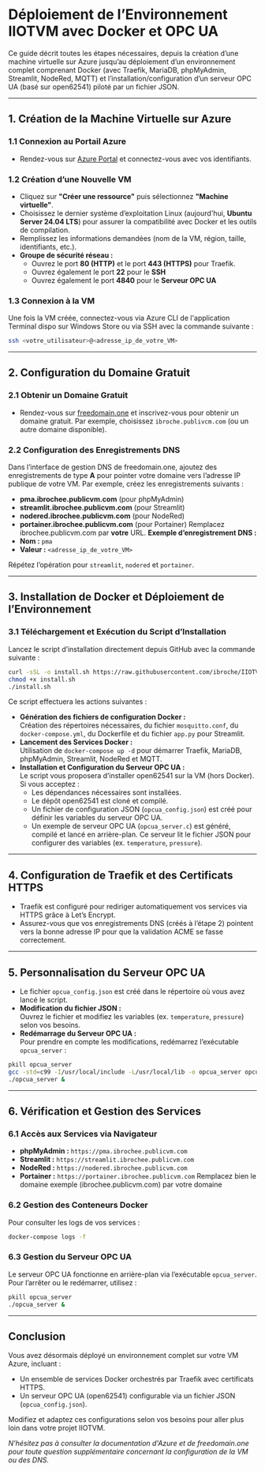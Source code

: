 # Déploiement de l’Environnement IIOTVM avec Docker et OPC UA

Ce guide décrit toutes les étapes nécessaires, depuis la création d’une machine virtuelle sur Azure jusqu’au déploiement d’un environnement complet comprenant Docker (avec Traefik, MariaDB, phpMyAdmin, Streamlit, NodeRed, MQTT) et l’installation/configuration d’un serveur OPC UA (basé sur open62541) piloté par un fichier JSON.

---

## 1. Création de la Machine Virtuelle sur Azure

### 1.1 Connexion au Portail Azure
- Rendez-vous sur [Azure Portal](https://azure.microsoft.com/fr-fr/free/students) et connectez-vous avec vos identifiants.

### 1.2 Création d’une Nouvelle VM
- Cliquez sur **"Créer une ressource"** puis sélectionnez **"Machine virtuelle"**.
- Choisissez le dernier système d’exploitation Linux (aujourd'hui, **Ubuntu Server 24.04 LTS**) pour assurer la compatibilité avec Docker et les outils de compilation.
- Remplissez les informations demandées (nom de la VM, région, taille, identifiants, etc.).
- **Groupe de sécurité réseau :**
  - Ouvrez le port **80 (HTTP)** et le port **443 (HTTPS)** pour Traefik.
  - Ouvrez également le port **22** pour le **SSH**
  - Ouvrez également le port **4840** pour le **Serveur OPC UA**
### 1.3 Connexion à la VM
Une fois la VM créée, connectez-vous via Azure CLI de l'application Terminal dispo sur Windows Store ou via SSH avec la commande suivante :

```bash
ssh <votre_utilisateur>@<adresse_ip_de_votre_VM>
```

---

## 2. Configuration du Domaine Gratuit

### 2.1 Obtenir un Domaine Gratuit
- Rendez-vous sur [freedomain.one](https://freedomain.one/) et inscrivez-vous pour obtenir un domaine gratuit. Par exemple, choisissez `ibroche.publivcm.com` (ou un autre domaine disponible).

### 2.2 Configuration des Enregistrements DNS
Dans l’interface de gestion DNS de freedomain.one, ajoutez des enregistrements de type **A** pour pointer votre domaine vers l’adresse IP publique de votre VM. Par exemple, créez les enregistrements suivants :
- **pma.ibrochee.publicvm.com** (pour phpMyAdmin)
- **streamlit.ibrochee.publicvm.com** (pour Streamlit)
- **nodered.ibrochee.publicvm.com** (pour NodeRed)
- **portainer.ibrochee.publicvm.com** (pour Portainer)
Remplacez ibrochee.publicvm.com par **votre** URL.
**Exemple d’enregistrement DNS :**
- **Nom :** `pma`  
- **Valeur :** `<adresse_ip_de_votre_VM>`

Répétez l’opération pour `streamlit`, `nodered` et `portainer`.

---

## 3. Installation de Docker et Déploiement de l’Environnement


### 3.1 Téléchargement et Exécution du Script d’Installation
Lancez le script d’installation directement depuis GitHub avec la commande suivante :

```bash
curl -sSL -o install.sh https://raw.githubusercontent.com/ibroche/IIOTVM/main/Docker+OPCUA/install.sh
chmod +x install.sh
./install.sh
```

Ce script effectuera les actions suivantes :

- **Génération des fichiers de configuration Docker :**  
  Création des répertoires nécessaires, du fichier `mosquitto.conf`, du `docker-compose.yml`, du Dockerfile et du fichier `app.py` pour Streamlit.
- **Lancement des Services Docker :**  
  Utilisation de `docker-compose up -d` pour démarrer Traefik, MariaDB, phpMyAdmin, Streamlit, NodeRed et MQTT.
- **Installation et Configuration du Serveur OPC UA :**  
  Le script vous proposera d’installer open62541 sur la VM (hors Docker). Si vous acceptez :
  - Les dépendances nécessaires sont installées.
  - Le dépôt open62541 est cloné et compilé.
  - Un fichier de configuration JSON (`opcua_config.json`) est créé pour définir les variables du serveur OPC UA.
  - Un exemple de serveur OPC UA (`opcua_server.c`) est généré, compilé et lancé en arrière-plan. Ce serveur lit le fichier JSON pour configurer des variables (ex. `temperature`, `pressure`).

---

## 4. Configuration de Traefik et des Certificats HTTPS

- Traefik est configuré pour rediriger automatiquement vos services via HTTPS grâce à Let’s Encrypt.
- Assurez-vous que vos enregistrements DNS (créés à l’étape 2) pointent vers la bonne adresse IP pour que la validation ACME se fasse correctement.

---

## 5. Personnalisation du Serveur OPC UA

- Le fichier `opcua_config.json` est créé dans le répertoire où vous avez lancé le script.
- **Modification du fichier JSON :**  
  Ouvrez le fichier et modifiez les variables (ex. `temperature`, `pressure`) selon vos besoins.
- **Redémarrage du Serveur OPC UA :**  
  Pour prendre en compte les modifications, redémarrez l’exécutable `opcua_server` :

```bash
pkill opcua_server
gcc -std=c99 -I/usr/local/include -L/usr/local/lib -o opcua_server opcua_server.c -lopen62541 -lcjson
./opcua_server &
```

---

## 6. Vérification et Gestion des Services

### 6.1 Accès aux Services via Navigateur
- **phpMyAdmin :** `https://pma.ibrochee.publicvm.com`
- **Streamlit :** `https://streamlit.ibrochee.publicvm.com`
- **NodeRed :** `https://nodered.ibrochee.publicvm.com`
- **Portainer :** `https://portainer.ibrochee.publicvm.com`
Remplacez bien le domaine exemple (ibrochee.publicvm.com) par votre domaine 
### 6.2 Gestion des Conteneurs Docker
Pour consulter les logs de vos services :

```bash
docker-compose logs -f
```

### 6.3 Gestion du Serveur OPC UA
Le serveur OPC UA fonctionne en arrière-plan via l’exécutable `opcua_server`.  
Pour l’arrêter ou le redémarrer, utilisez :

```bash
pkill opcua_server
./opcua_server &
```

---

## Conclusion

Vous avez désormais déployé un environnement complet sur votre VM Azure, incluant :

- Un ensemble de services Docker orchestrés par Traefik avec certificats HTTPS.
- Un serveur OPC UA (open62541) configurable via un fichier JSON (`opcua_config.json`).

Modifiez et adaptez ces configurations selon vos besoins pour aller plus loin dans votre projet IIOTVM.

_N'hésitez pas à consulter la documentation d'Azure et de freedomain.one pour toute question supplémentaire concernant la configuration de la VM ou des DNS._
